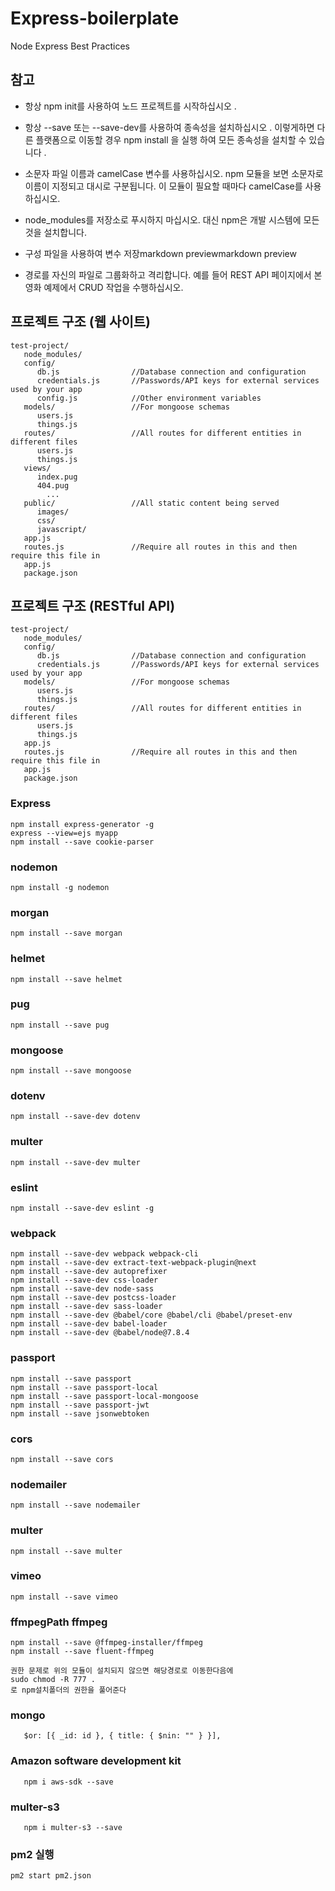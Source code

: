 # Express-boilerplate

Node Express Best Practices

## 참고

- 항상 npm init를 사용하여 노드 프로젝트를 시작하십시오 .

- 항상 --save 또는 --save-dev를 사용하여 종속성을 설치하십시오 . 이렇게하면 다른 플랫폼으로 이동할 경우 npm install 을 실행 하여 모든 종속성을 설치할 수 있습니다 .

- 소문자 파일 이름과 camelCase 변수를 사용하십시오. npm 모듈을 보면 소문자로 이름이 지정되고 대시로 구분됩니다. 이 모듈이 필요할 때마다 camelCase를 사용하십시오.

- node_modules를 저장소로 푸시하지 마십시오. 대신 npm은 개발 시스템에 모든 것을 설치합니다.

- 구성 파일을 사용하여 변수 저장markdown previewmarkdown preview
- 경로를 자신의 파일로 그룹화하고 격리합니다. 예를 들어 REST API 페이지에서 본 영화 예제에서 CRUD 작업을 수행하십시오.

## 프로젝트 구조 (웹 사이트)

```
test-project/
   node_modules/
   config/
      db.js                //Database connection and configuration
      credentials.js       //Passwords/API keys for external services used by your app
      config.js            //Other environment variables
   models/                 //For mongoose schemas
      users.js
      things.js
   routes/                 //All routes for different entities in different files
      users.js
      things.js
   views/
      index.pug
      404.pug
        ...
   public/                 //All static content being served
      images/
      css/
      javascript/
   app.js
   routes.js               //Require all routes in this and then require this file in
   app.js
   package.json
```

## 프로젝트 구조 (RESTful API)

```
test-project/
   node_modules/
   config/
      db.js                //Database connection and configuration
      credentials.js       //Passwords/API keys for external services used by your app
   models/                 //For mongoose schemas
      users.js
      things.js
   routes/                 //All routes for different entities in different files
      users.js
      things.js
   app.js
   routes.js               //Require all routes in this and then require this file in
   app.js
   package.json
```

### Express

```
npm install express-generator -g
express --view=ejs myapp
npm install --save cookie-parser
```

### nodemon

```
npm install -g nodemon
```

### morgan

```
npm install --save morgan
```

### helmet

```
npm install --save helmet
```

### pug

```
npm install --save pug
```

### mongoose

```
npm install --save mongoose
```

### dotenv

```
npm install --save-dev dotenv
```

### multer

```
npm install --save-dev multer
```

### eslint

```
npm install --save-dev eslint -g
```

### webpack

```
npm install --save-dev webpack webpack-cli
npm install --save-dev extract-text-webpack-plugin@next
npm install --save-dev autoprefixer
npm install --save-dev css-loader
npm install --save-dev node-sass
npm install --save-dev postcss-loader
npm install --save-dev sass-loader
npm install --save-dev @babel/core @babel/cli @babel/preset-env
npm install --save-dev babel-loader
npm install --save-dev @babel/node@7.8.4
```

### passport

```
npm install --save passport
npm install --save passport-local
npm install --save passport-local-mongoose
npm install --save passport-jwt
npm install --save jsonwebtoken
```

### cors

```
npm install --save cors
```

### nodemailer

```
npm install --save nodemailer
```

### multer

```
npm install --save multer
```

### vimeo

```
npm install --save vimeo
```

### ffmpegPath ffmpeg 

```
npm install --save @ffmpeg-installer/ffmpeg
npm install --save fluent-ffmpeg

권한 문제로 위의 모듈이 설치되지 않으면 해당경로로 이동한다음에
sudo chmod -R 777 .
로 npm설치폴더의 권한을 풀어준다
```


### mongo
```
   $or: [{ _id: id }, { title: { $nin: "" } }],
```

### Amazon software development kit
```
   npm i aws-sdk --save
```

### multer-s3
```
   npm i multer-s3 --save
```

### pm2 실행
```
pm2 start pm2.json
```